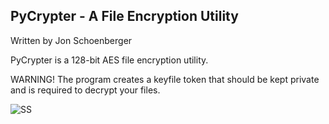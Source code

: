
## PyCrypter - A File Encryption Utility ##
Written by Jon Schoenberger



PyCrypter is a 128-bit AES file encryption utility.

WARNING! The program creates a keyfile token that should
be kept private and is required to decrypt your files.

![SS](https://github.com/thewalkinggeek/PyCrypter/assets/22104490/077547dd-ae44-4c6f-9917-99e21da31ac8)
